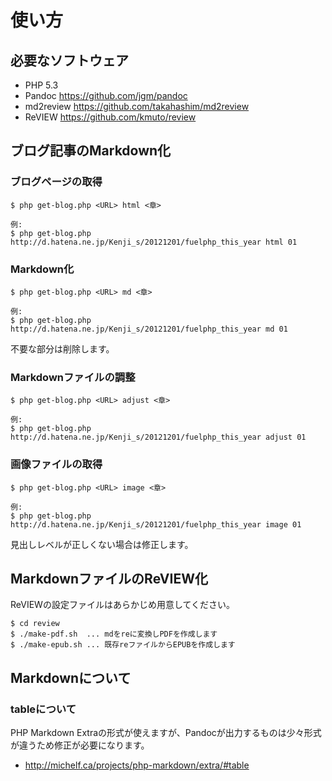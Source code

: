 # 使い方

## 必要なソフトウェア

- PHP 5.3
- Pandoc https://github.com/jgm/pandoc
- md2review https://github.com/takahashim/md2review
- ReVIEW https://github.com/kmuto/review

## ブログ記事のMarkdown化

### ブログページの取得

	$ php get-blog.php <URL> html <章>

	例:
	$ php get-blog.php http://d.hatena.ne.jp/Kenji_s/20121201/fuelphp_this_year html 01

### Markdown化

	$ php get-blog.php <URL> md <章>

	例:
	$ php get-blog.php http://d.hatena.ne.jp/Kenji_s/20121201/fuelphp_this_year md 01

不要な部分は削除します。

### Markdownファイルの調整

	$ php get-blog.php <URL> adjust <章>

	例:
	$ php get-blog.php http://d.hatena.ne.jp/Kenji_s/20121201/fuelphp_this_year adjust 01

### 画像ファイルの取得

	$ php get-blog.php <URL> image <章>

	例:
	$ php get-blog.php http://d.hatena.ne.jp/Kenji_s/20121201/fuelphp_this_year image 01

見出しレベルが正しくない場合は修正します。

## MarkdownファイルのReVIEW化

ReVIEWの設定ファイルはあらかじめ用意してください。

	$ cd review
	$ ./make-pdf.sh  ... mdをreに変換しPDFを作成します
	$ ./make-epub.sh ... 既存reファイルからEPUBを作成します

## Markdownについて

### tableについて

PHP Markdown Extraの形式が使えますが、Pandocが出力するものは少々形式が違うため修正が必要になります。

- http://michelf.ca/projects/php-markdown/extra/#table

